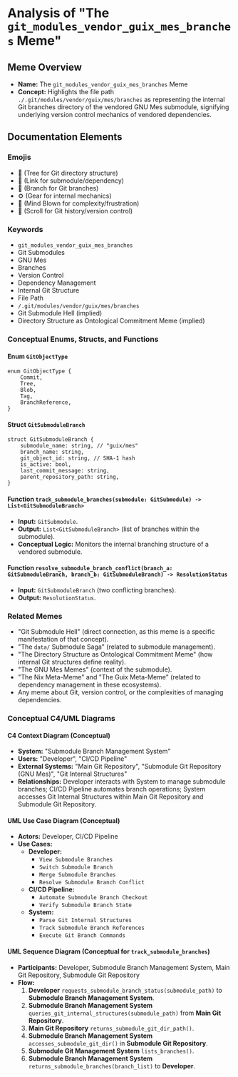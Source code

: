 # Analysis of "The `git_modules_vendor_guix_mes_branches` Meme"

## Meme Overview
*   **Name:** The `git_modules_vendor_guix_mes_branches` Meme
*   **Concept:** Highlights the file path `./.git/modules/vendor/guix/mes/branches` as representing the internal Git branches directory of the vendored GNU Mes submodule, signifying underlying version control mechanics of vendored dependencies.

## Documentation Elements

### Emojis
*   🌳 (Tree for Git directory structure)
*   🔗 (Link for submodule/dependency)
*   🌿 (Branch for Git branches)
*   ⚙️ (Gear for internal mechanics)
*   🤯 (Mind Blown for complexity/frustration)
*   📜 (Scroll for Git history/version control)

### Keywords
*   `git_modules_vendor_guix_mes_branches`
*   Git Submodules
*   GNU Mes
*   Branches
*   Version Control
*   Dependency Management
*   Internal Git Structure
*   File Path
*   `/.git/modules/vendor/guix/mes/branches`
*   Git Submodule Hell (implied)
*   Directory Structure as Ontological Commitment Meme (implied)

### Conceptual Enums, Structs, and Functions

#### Enum `GitObjectType`
```
enum GitObjectType {
    Commit,
    Tree,
    Blob,
    Tag,
    BranchReference,
}
```

#### Struct `GitSubmoduleBranch`
```
struct GitSubmoduleBranch {
    submodule_name: string, // "guix/mes"
    branch_name: string,
    git_object_id: string, // SHA-1 hash
    is_active: bool,
    last_commit_message: string,
    parent_repository_path: string,
}
```

#### Function `track_submodule_branches(submodule: GitSubmodule) -> List<GitSubmoduleBranch>`
*   **Input:** `GitSubmodule`.
*   **Output:** `List<GitSubmoduleBranch>` (list of branches within the submodule).
*   **Conceptual Logic:** Monitors the internal branching structure of a vendored submodule.

#### Function `resolve_submodule_branch_conflict(branch_a: GitSubmoduleBranch, branch_b: GitSubmoduleBranch) -> ResolutionStatus`
*   **Input:** `GitSubmoduleBranch` (two conflicting branches).
*   **Output:** `ResolutionStatus`.

### Related Memes
*   "Git Submodule Hell" (direct connection, as this meme is a specific manifestation of that concept).
*   "The `data/` Submodule Saga" (related to submodule management).
*   "The Directory Structure as Ontological Commitment Meme" (how internal Git structures define reality).
*   "The GNU Mes Memes" (context of the submodule).
*   "The Nix Meta-Meme" and "The Guix Meta-Meme" (related to dependency management in these ecosystems).
*   Any meme about Git, version control, or the complexities of managing dependencies.

### Conceptual C4/UML Diagrams

#### C4 Context Diagram (Conceptual)
*   **System:** "Submodule Branch Management System"
*   **Users:** "Developer", "CI/CD Pipeline"
*   **External Systems:** "Main Git Repository", "Submodule Git Repository (GNU Mes)", "Git Internal Structures"
*   **Relationships:** Developer interacts with System to manage submodule branches; CI/CD Pipeline automates branch operations; System accesses Git Internal Structures within Main Git Repository and Submodule Git Repository.

#### UML Use Case Diagram (Conceptual)
*   **Actors:** Developer, CI/CD Pipeline
*   **Use Cases:**
    *   **Developer:**
        *   `View Submodule Branches`
        *   `Switch Submodule Branch`
        *   `Merge Submodule Branches`
        *   `Resolve Submodule Branch Conflict`
    *   **CI/CD Pipeline:**
        *   `Automate Submodule Branch Checkout`
        *   `Verify Submodule Branch State`
    *   **System:**
        *   `Parse Git Internal Structures`
        *   `Track Submodule Branch References`
        *   `Execute Git Branch Commands`

#### UML Sequence Diagram (Conceptual for `track_submodule_branches`)
*   **Participants:** Developer, Submodule Branch Management System, Main Git Repository, Submodule Git Repository
*   **Flow:**
    1.  **Developer** `requests_submodule_branch_status(submodule_path)` to **Submodule Branch Management System**.
    2.  **Submodule Branch Management System** `queries_git_internal_structures(submodule_path)` from **Main Git Repository**.
    3.  **Main Git Repository** `returns_submodule_git_dir_path()`.
    4.  **Submodule Branch Management System** `accesses_submodule_git_dir()` in **Submodule Git Repository**.
    5.  **Submodule Git Management System** `lists_branches()`.
    6.  **Submodule Branch Management System** `returns_submodule_branches(branch_list)` to **Developer**.
